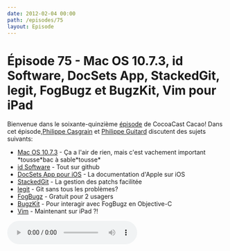 ```yaml
---
date: 2012-02-04 00:00
path: /episodes/75
layout: Episode
---
```

# Épisode 75 - Mac OS 10.7.3, id Software, DocSets App, StackedGit, legit, FogBugz et BugzKit, Vim pour iPad
<p>Bienvenue dans le soixante-quinzième <a href="https://cacaocast.com/media/cacaocast_75.mp3" title="CocoaCast Cacao Episode 75">épisode</a> de CocoaCast Cacao! Dans cet épisode,<a href="http://www.twitter.com/philippec" title="Philippe Casgrain sur Twitter">Philippe Casgrain</a> et <a href="http://www.twitter.com/philippeguitard" title="Philippe Guitard sur Twitter">Philippe Guitard</a> discutent des sujets suivants:</p>
<ul><li><a href="http://support.apple.com/kb/DL1484" title="Mac OS 10.7.3">Mac OS 10.7.3</a> - Ça a l'air de rien, mais c'est vachement important *tousse*bac à sable*tousse*</li>
<li><a href="https://github.com/id-Software" title="id Software">id Software</a> - Tout sur github</li>
<li><a href="http://oleb.net/blog/2012/01/docsets-app-for-ios/" title="DocSets App pour iOS">DocSets App pour iOS</a> - La documentation d'Apple sur iOS</li>
<li><a href="http://www.procode.org/stgit/" title="StackedGit">StackedGit</a> - La gestion des patchs facilitée</li>
<li><a href="https://github.com/kennethreitz/legit" title="legit">legit</a> - Git sans tous les problèmes?</li>
<li><a href="http://www.fogcreek.com/fogbugz/" title="FogBugz">FogBugz</a> - Gratuit pour 2 usagers</li>
<li><a href="https://github.com/lukhnos/BugzKit" title="BugzKit">BugzKit</a> - Pour interagir avec FogBugz en Objective-C</li>
<li><a href="http://applidium.com/en/applications/vim" title="Vim">Vim</a> - Maintenant sur iPad ?!</li>
</ul>
<p><audio controls><source src="https://cacaocast.com/media/cacaocast_75.mp3" type="audio/mpeg"><source src="https://cacaocast.com/media/cacaocast_75.mp3" type="audio/mp4">Votre navigateur ne supporte pas l'élément audio / Your browser does not support the audio element.</audio></p>
